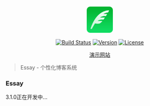 <p align="center" dir="auto">
    <img src="/app/public/favicon.png" width="70px">
</p>
<p align="center">
    <a href="https://travis-ci.org/wmui/essay"><img src="https://travis-ci.org/wmui/essay.svg?branch=main" alt="Build Status"></a>
    <a href="https://github.com/wmui/essay"><img src="https://img.shields.io/badge/node-%3E%3D16.0.0-orange.svg" alt="Version"></a>
    <a href="https://github.com/wmui/essay"><img src="https://img.shields.io/badge/license-MIT-blue.svg" alt="License"></a>
</p>

<p align="center"><a href="https://ppx.link" target="_blank">演示网站</a></p>

> Essay - 个性化博客系统

### Essay

3.1.0正在开发中...

